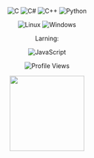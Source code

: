 <p align="center">
    <img src="https://img.shields.io/badge/C%20-%232370ED.svg?style=for-the-badge&logo=c&logoColor=white" alt="C">
    <img src="https://img.shields.io/badge/C%23-%2339AF0D.svg?style=for-the-badge&logo=csharp&logoColor=white" alt="C#">
    <img src="[https://img.shields.io/badge/C++%20-%2300599C.svg?style=for-the-badge&logo=c%2B%2B&logoColor=white](https://img.shields.io/badge/c++-%2300599C.svg?style=for-the-badge&logo=c%2B%2B&logoColor=white)" alt="C++">
    <img src="https://img.shields.io/badge/Python%20-%2314354C.svg?style=for-the-badge&logo=python&logoColor=white" alt="Python">
</p>

<p align="center">
    <img src="https://img.shields.io/badge/Linux-FCC624?style=for-the-badge&logo=linux&logoColor=white" alt="Linux">
    <img src="https://img.shields.io/badge/Windows-00A7FF?style=for-the-badge&logo=windows&logoColor=white" alt="Windows">
</p>

<p align="center">
Larning:
</p>

<p align="center">
    <img src="https://img.shields.io/badge/javascript-%23323330.svg?style=for-the-badge&logo=javascript&logoColor=%23F7DF1E" alt="JavaScript">
 </p>

<p align="center">
    <img src="https://komarev.com/ghpvc/?username=verticous&style=for-the-badge" alt="Profile Views">
</p>

<div align="center">
    <img src="https://github-readme-stats.vercel.app/api/top-langs/?username=verticous&layout=compact&theme=white&icon_color=2a84ea&hide_border=true&bg_color=00000000&text_color=2a84ea" height="170em" />
</div>
